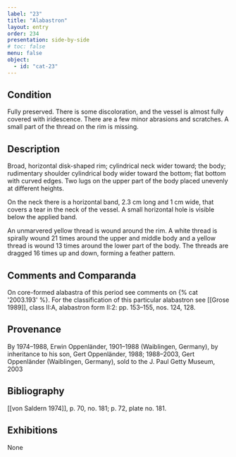```yaml
---
label: "23"
title: "Alabastron"
layout: entry
order: 234
presentation: side-by-side
# toc: false
menu: false
object:
  - id: "cat-23"
---
```


## Condition

Fully preserved. There is some discoloration, and the vessel is almost fully covered with iridescence. There are a few minor abrasions and scratches. A small part of the thread on the rim is missing.

## Description

Broad, horizontal disk-shaped rim; cylindrical neck wider toward; the body; rudimentary shoulder cylindrical body wider toward the bottom; flat bottom with curved edges. Two lugs on the upper part of the body placed unevenly at different heights.

On the neck there is a horizontal band, 2.3 cm long and 1 cm wide, that covers a tear in the neck of the vessel. A small horizontal hole is visible below the applied band.

An unmarvered yellow thread is wound around the rim. A white thread is spirally wound 21 times around the upper and middle body and a yellow thread is wound 13 times around the lower part of the body. The threads are dragged 16 times up and down, forming a feather pattern.

## Comments and Comparanda

On core-formed alabastra of this period see comments on {% cat '2003.193' %}. For the classification of this particular alabastron see [[Grose 1989]], class II:A, alabastron form II:2: pp. 153–155, nos. 124, 128.

## Provenance

By 1974–1988, Erwin Oppenländer, 1901–1988 (Waiblingen, Germany), by inheritance to his son, Gert Oppenländer, 1988; 1988–2003, Gert Oppenländer (Waiblingen, Germany), sold to the J. Paul Getty Museum, 2003

## Bibliography

[[von Saldern 1974]], p. 70, no. 181; p. 72, plate no. 181.

## Exhibitions

None